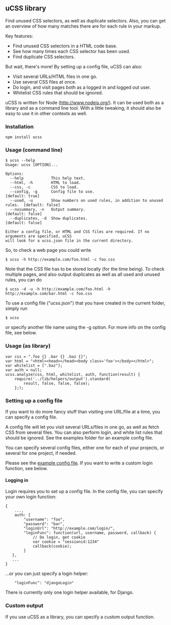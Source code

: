 ## uCSS library
Find unused CSS selectors, as well as duplicate selectors. Also, you can get an overview of how many matches there are for each rule in your markup.

Key features:
* Find unused CSS selectors in a HTML code base.
* See how many times each CSS selector has been used.
* Find duplicate CSS selectors.

But wait, there's more! By setting up a config file, uCSS can also:
* Visit several URLs/HTML files in one go.
* Use several CSS files at once.
* Do login, and visit pages both as a logged in and logged out user.
* Whitelist CSS rules that should be ignored.

uCSS is written for Node (http://www.nodejs.org/). It can be used both as a library and as a command line tool. With a little tweaking, it should also be easy to use it in other contexts as well.

### Installation

`npm install ucss`

### Usage (command line)

```
$ ucss --help
Usage: ucss [OPTION]...

Options:
  --help            This help text.                                         
  --html, -h        HTML to load.                                           
  --css, -c         CSS to load.                                            
  --config, -g      Config file to use.                                       [default: true]
  --used, -u        Show numbers on used rules, in addition to unused rules.  [default: false]
  --nosummary, -n   Output summary.                                           [default: false]
  --duplicates, -d  Show duplicates.                                          [default: false]

Either a config file, or HTML and CSS files are required. If no arguments are specified, uCSS
will look for a ucss.json file in the current directory.
```
So, to check a web page you could write
```
$ ucss -h http://example.com/foo.html -c foo.css
```
Note that the CSS file has to be stored locally (for the time being). To check multiple pages, and also output duplicates as well as all used and unused rules, you can do
```
$ ucss -d -u -h http://example.com/foo.html -h http://example.com/bar.html -c foo.css
```
To use a config file ("ucss.json") that you have created in the current folder, simply run
```
$ ucss
```
or specify another file name using the -g option. For more info on the config file, see below.

### Usage (as library)

```
var css = ".foo {} .bar {} .baz {}";
var html = "<html><head></head><body class='foo'></body></html>";
var whitelist = [".baz"];
var auth = null;
ucss.analyze(css, html, whitelist, auth, function(result) {
    require('../lib/helpers/output').standard(
        result, false, false, false);
    };);
```

### Setting up a config file

If you want to do more fancy stuff than visiting one URL/file at a time, you can specify a config file.

A config file will let you visit several URLs/files in one go, as well as fetch CSS from several files. You can also perform login, and white list rules that should be ignored. See the examples folder for an example config file.

You can specify several config files, either one for each of your projects, or several for one project, if needed.

Please see the [example config file](https://github.com/operasoftware/ucss/blob/master/examples/ucss.json). If you want to write a custom login function, see below.

#### Logging in
Login requires you to set up a config file. In the config file, you can specify your own login function:

```
{
    ...,
    auth: {
        "username": "foo",
        "password": "bar",
        "loginUrl": "http://example.com/login/",
        "loginFunc": function(url, username, password, callback) {
            // Do login, get cookie
            var cookie = "sessionid:1234"
            callback(cookie);
        }
   },
   ...
}

```
...or you can just specify a login helper:

```
    "loginFunc": "djangoLogin"
```
There is currently only one login helper available, for Django.

### Custom output

If you use uCSS as a library, you can specify a custom output function.